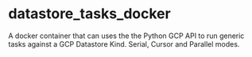 # datastore_tasks_docker
A docker container that can uses the the Python GCP API to run generic tasks against a GCP Datastore Kind. Serial, Cursor and Parallel modes.
